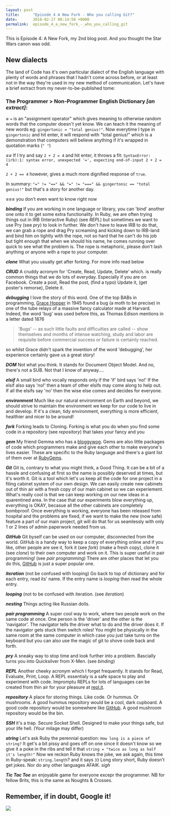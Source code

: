 ```yaml
---
layout: post
title:      "Episode 4 A New Fork - Who you calling Git?"
date:       2018-02-17 08:14:58 +0000
permalink:  episode_4_a_new_fork_-_who_you_calling_git
---
```



This is Episode 4: A New Fork, my 2nd blog post. And you thought the Star Wars canon was odd.


## New dialects
The land of Code has it's own particular dialect of the English language with plenty of words and phrases that I hadn't come across before, or at least not in the way they're used in my new method of communication.
Let's have a brief extract from my never-to-be-published tome:

### The Programmer > Non-Programmer English Dictionary *[an extract]*:
***=***  `=` is an "assignment operator" which gives meaning to otherwise random words that the computer doesn't yet know. We can teach it the meaning of new words eg: `gingertonic = "total genius!"`. Now everytime I type in `gingertonic` and hit enter, it will respond with "total genius!" which is a demonstration that computers will believe anything if it's wrapped in quotation marks (`" "`)

***==*** 
If I try and say `2 + 2 = 4` and hit enter, it throws a fit: `SyntaxError: (irb):1: syntax error, unexpected '=', expecting end-of-input 2 + 2 = 4`

`2 + 2 == 4` however, gives a much more dignified response of `true`. 

In summary: `"=" != "==" && "=" != "===" && gingertonic == "total genius!"` but that's a story for another day.

***===***  you don't even want to know right now

***binding*** If you are working in one language or library, you can 'bind' another one onto it to get some extra functionality. In Ruby, we are often trying things out in IRB (Interactive Ruby) (see *REPL*) but sometimes we want to use Pry (see *pry*) to look in further. We don't have to leave IRB to do that, we can grab a rope and drag Pry screaming and kicking down to IRB-land and bind him on tightly with the rope, not so hard that he can't do his job but tight enough that when we should his name, he comes running over quick to see what the problem is.
The rope is metaphoric, please don't lash anything or anyone with a rope to your computer.

***clone*** What you usually get after forking. For more info read below

***CRUD*** A cruddy acronym for 'Create, Read, Update, Delete' which. is really common things that we do lots of everyday. Especially if you are on Facebook. Create a post, Read the post, (find a typo) Update it, (get poster's remorse), Delete it. 

***debugging*** I love the story of this word. One of the top BABs in programming, [Grace Hopper](https://en.wikipedia.org/wiki/Grace_Hopper ) in 1945 found a bug (a moth to be precise) in one of the tube relays of a massive fancy calculator made at Harvard. Indeed, the word 'bug' was used before this, as Thomas Edison mentions in a letter dated 1876 
> 'Bugs' -- as such little faults and difficulties are called -- show themselves and months of intense watching, study and labor are requisite before commercial success or failure is certainly reached.

so whilst Grace didn't spark the invention of the word 'debugging', her experience certainly gave us a great story!

***DOM*** Not what you think. It stands for Document Object Model. And no, there's not a SUB. Not that I know of anyway....

***elsif*** A small bird who vocally responds only if the 'if' bird says 'no!' If the elsif also says 'no!' then a team of other elsifs may come along to help out. If all the elsifs say 'no' then the wise else comes and decides for everyone.

***environment*** Much like our natural environment on Earth and beyond, we should strive to maintain the environment we keep for our code to live in and develop. If it's a clean, tidy environment, everything is more efficient, healthier and nicer to be around!

***fork*** Forking leads to Cloning. Forking is what you do when you find some code in a repository (see *repository*) that takes your fancy and you

***gem*** My friend Gemma who has a [bloggywog](https://howtoloseapenguin.wordpress.com/author/howtoloseapenguin/). 
Gems are also little packages of code which programmers make and give each other to make everyone's lives easier. These are specific to the Ruby language and there's a giant list of them over at [RubyGems](https://rubygems.org//).

***Git*** Git is, contrary to what you might think, a Good Thing. It can be a bit of a hassle and confusing at first so the name is possibly deserved at times, but it's worth it. Git is a tool which let's us keep all the code for one project in a filing cabinet system of our own design. We can easily create new cabinets out of thin air with a fresh copy of our main cabinet so we can experiement. What's really cool is that we can keep working on our new ideas in a quarentined area. In the case that our experiments blow everything up, everything is OKAY, becasue all the other cabinets are completely bombproof.
Once everything is working, everyone has been released from hospital and the problems are fixed, if we want to make the new (now safe) feature a part of our main project, git will do that for us seamlessly with only 1 or 2 lines of admin paperwork needed from us.

***GitHub*** Git byself can be used on our computer, disconnected from the world. GitHub is a handy way to keep a copy of everything online and if you like, other people are see it, fork it (see *fork*) (make a fresh copy), clone it (see *clone*) to their own computer and work on it. This is super useful in pair programming! (see *pair programming*)
There are other places that let you do this, [GitHub](https://github.com/) is just a super popular one.

***iteration*** (not be confused with looping) Go back to top of dictionary and for each entry, read its' name. If the entry name is *looping* then read the whole entry. 

***looping*** (not to be confused with iteration. (see *iteration*)

***nesting*** Things acting like Russian dolls.

***pair programming*** A super cool way to work, where two people work on the same code at once. One person is the 'driver' and the other is the 'navigator'. The navigator tells the driver what to do and the driver does it. If the navigator gets stuck then switch roles! You might be physically in the same room at the same computer in which case you just take turns on the keyboard but you can also use the magic of git to shove code back and forth.

***pry*** A sneaky way to stop time and look further into a problem. Bascially turns you into Quicksilver from X-Men. (see *binding*)

***REPL*** Another cheeky acronym which I forget frequently. It stands for Read, Evaluate, Print, Loop. A REPL essentialy is a safe space to play and experiment with code. Impromptu REPLs for lots of languages can be created from thin air for your pleasure at [repl.it](https://repl.it/). 

***repository*** A place for storing things. Like code. Or hummus. Or mushrooms. A good hummus repository would be a cool, dark cupboard. A good code repository would be somewhere like [GitHub](https://github.com/gingertonic). A good mushroom repository would be the bin.

***SSH*** it's a trap. Secure Socket Shell. Designed to make your things safe, but your life hell. (Your milage may differ)

***string*** 
Let's ask Ruby the perennial question: 
`How long is a piece of string?`
It get's a bit pissy and goes off on one since it doesn't know so we give it a poke in the ribs and tell it that
`string = "twice as long as half it's length!"`
Now we reckon Ruby knows the joke, we ask again, this time in Ruby-speak:
`string.length`?
and it says 
`33`
Long story short, Ruby doesn't get jokes. Nor do any other languages AFAIK. *sigh*


***Tic Tac Toe*** an enjoyable game for everyone excepr the programmer. NB for fellow Brits, this is the same as Noughts & Crosses.

## Remember, if in doubt, Google it!
![](http://www.articlesweb.org/blog/wp-content/uploads/2011/06/dictionary-google.jpg)
















